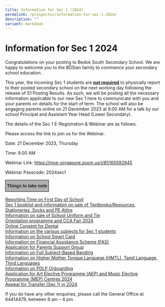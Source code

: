 ```yaml
---
title: Information for Sec 1 (2024)
permalink: /prospectus/information-for-sec-1-2024/
description: ""
variant: markdown
---
```

Information for Sec 1 2024
============================

Congratulations on your posting to Bedok South Secondary School. We are happy to welcome you to the BDSian family to commence your secondary school education. 

This year, the incoming Sec 1 students are <b><u>not required</u></b> to physically report to their posted secondary school on the next working day following the release of S1 Posting Results. As such, we will be posting all the necessary information applicable to our new Sec 1 here to communicate with you and your parents on details for the start of term. The school will also be engaging parents online on 21 December 2023 at 9.00 AM for a talk by our school Principal and Assistant Year Head (Lower Secondary).

The details of the Sec 1 E-Registration &amp; Webinar are as follows.

Please access the link to join us for the Webinar.

Date: 21 December 2023, Thursday

Time: 9.00 AM

Webinar Link: https://moe-singapore.zoom.us/j/85165092845

Webinar Passcode: 2024sec1

<style type="text/css">
.tg  {border-collapse:collapse;border-spacing:0;}
.tg td{border-color:black;border-style:solid;border-width:1px;font-family:Arial, sans-serif;font-size:14px;
  overflow:hidden;padding:10px 5px;word-break:normal;}
.tg th{border-color:black;border-style:solid;border-width:1px;font-family:Arial, sans-serif;font-size:14px;
  font-weight:normal;overflow:hidden;padding:10px 5px;word-break:normal;}
.tg .tg-xxiv{background-color:#B0B0B0;color:#222;font-weight:bold;text-align:left;vertical-align:middle}
</style>
<table class="tg">
<thead>
  <tr>
    <td class="tg-xxiv"><span style="color:#222;background-color:#B0B0B0">Things to take note</span></td>
  </tr>
</thead>
</table>

[Reporting Time on First Day of School](https://bedoksouthsec.moe.edu.sg/prospectus/reporting-time-on-first-day-of-school/)
<br>[Sec 1 booklist and information on sale of Textbooks/Resources, Stationeries, Socks and PE Attire](https://bedoksouthsec.moe.edu.sg/prospectus/purchase-of-books-stationeries-socks-pe-attire-and-booklist-for-2024/)
<br>[Information on sale of School Uniform and Tie](https://bedoksouthsec.moe.edu.sg/prospectus/purchase-of-school-uniform-and-tie/)
<br>[Orientation programme and CCA Fair 2024](https://bedoksouthsec.moe.edu.sg/prospectus/orientation-programme-and-cca-fair-2024/)
<br>[Online Consent for Dental](https://bedoksouthsec.moe.edu.sg/prospectus/online-consent-for-dental-services/)
<br>[Information on the various subjects for Sec 1 students ](https://bedoksouthsec.moe.edu.sg/prospectus/information-on-various-subjects-for-sec-1-students/)
<br>[Information on School Smart Card](https://bedoksouthsec.moe.edu.sg/prospectus/information-on-school-smart-card/)
<br>[Information on Financial Assistance Scheme (FAS)](https://bedoksouthsec.moe.edu.sg/prospectus/information-on-fas/)
<br>[Application for Parents Support Group ](https://bedoksouthsec.moe.edu.sg/information-and-links/for-parents/)
<br>[Information on Full Subject-Based Banding](https://bedoksouthsec.moe.edu.sg/curriculum/full-subject-based-banding-fsbb/)
<br>[Information on Higher Mother Tongue Language (HMTL), Tamil Language, Third Languages](https://bedoksouthsec.moe.edu.sg/prospectus/information-on-mother-tongue-languages/)
<br>[Information on PDLP Onboarding](https://bedoksouthsec.moe.edu.sg/prospectus/information-on-pdlp-onboarding/)
<br>[Application for Art Elective Programme (AEP) and Music Elective Programme (MEP) Centres 2024](https://bedoksouthsec.moe.edu.sg/prospectus/aep-and-mep/)
<br>[Appeal for Transfer (Sec 1) in 2024](https://bedoksouthsec.moe.edu.sg/prospectors/appeal-for-transfer-sec1-2024/)

If you do have any other enquiries, please call the General Office at 64414479, between 9 am – 4 pm.